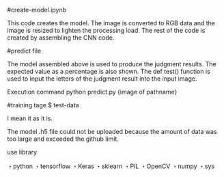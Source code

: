 #create-model.ipynb

This code creates the model.
The image is converted to RGB data and the image is resized to lighten the processing load.
The rest of the code is created by assembling the CNN code.

#predict file

The model assembled above is used to produce the judgment results.
The expected value as a percentage is also shown.
The def test() function is used to input the letters of the judgment result into the input image.

Execution command
python predict.py {image of pathname}


#training tage $ test-data

I mean it as it is.

The model .h5 file could not be uploaded because the amount of data was too large and exceeded the github limit.


use library

・python
・tensorflow
・Keras
・sklearn
・PIL
・OpenCV
・numpy
・sys


